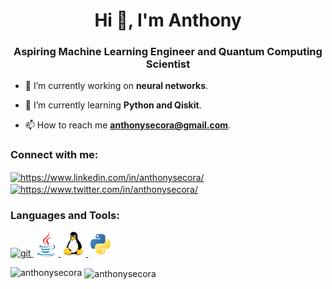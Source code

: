 <h1 align="center">Hi 👋, I'm Anthony</h1>
<h3 align="center">Aspiring Machine Learning Engineer and Quantum Computing Scientist</h3>

- 🔭 I’m currently working on **neural networks**.

- 🌱 I’m currently learning **Python and Qiskit**.

- 📫 How to reach me **anthonysecora@gmail.com**.

<h3 align="left">Connect with me:</h3>
<p align="left">
<a href="https://linkedin.com/in/https://www.linkedin.com/in/anthonysecora/" target="blank"><img align="center" src="https://seeklogo.com/images/L/linkedin-in-icon-logo-2E34704F04-seeklogo.com.png" alt="https://www.linkedin.com/in/anthonysecora/" height="30" width="40" /></a>
<a href="https://linkedin.com/in/https://www.twitter.com/in/anthonysecora/" target="blank"><img align="center" src="https://learning-tribes.com/wp-content/uploads/2019/08/twitter-png-1024x1024.png" alt="https://www.twitter.com/in/anthonysecora/" height="30" width="40" /></a>
</p>

<h3 align="left">Languages and Tools:</h3>
<p align="left"> <a href="https://git-scm.com/" target="_blank"> <img src="https://www.vectorlogo.zone/logos/git-scm/git-scm-icon.svg" alt="git" width="40" height="40"/> </a> <a href="https://www.java.com" target="_blank"> <img src="https://raw.githubusercontent.com/devicons/devicon/master/icons/java/java-original.svg" alt="java" width="40" height="40"/> </a> <a href="https://www.linux.org/" target="_blank"> <img src="https://raw.githubusercontent.com/devicons/devicon/master/icons/linux/linux-original.svg" alt="linux" width="40" height="40"/> </a> <a href="https://www.python.org" target="_blank"> <img src="https://raw.githubusercontent.com/devicons/devicon/master/icons/python/python-original.svg" alt="python" width="40" height="40"/> </a> </p>

<p><img align="left" src="https://github-readme-stats.vercel.app/api/top-langs?username=anthonysecora&show_icons=true&locale=en&layout=compact&theme=react" alt="anthonysecora" /></p>

<p>&nbsp;<img align="center" src="https://github-readme-stats.vercel.app/api?username=anthonysecora&show_icons=true&locale=en&theme=react" alt="anthonysecora" /></p>
